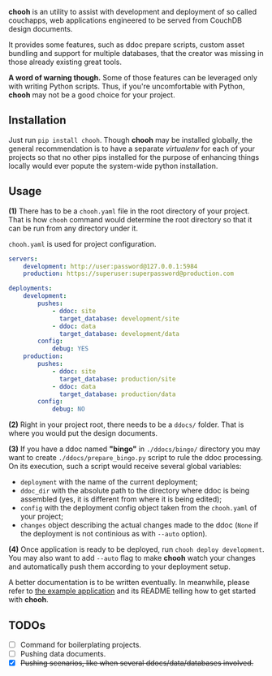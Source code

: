 **chooh** is an utility to assist with development and deployment
of so called couchapps, web applications engineered to be served from CouchDB
design documents.

It provides some features, such as ddoc prepare scripts, custom asset
bundling and support for multiple databases, that the creator was missing
in those already existing great tools.

**A word of warning though.** Some of those features can be leveraged only
with writing Python scripts. Thus, if you're uncomfortable with Python,
**chooh** may not be a good choice for your project.


## Installation

Just run `pip install chooh`. Though **chooh** may be installed globally,
the general recommendation is to have a separate _virtualenv_ for each of your
projects so that no other pips installed for the purpose of enhancing things
locally would ever popute the system-wide python installation.


## Usage

**(1)** There has to be a `chooh.yaml` file in the root directory of your
project. That is how `chooh` command would determine the root directory so that
it can be run from any directory under it.

`chooh.yaml` is used for project configuration.

```yaml
servers:
    development: http://user:password@127.0.0.1:5984
    production: https://superuser:superpassword@production.com

deployments:
    development:
        pushes:
            - ddoc: site
              target_database: development/site
            - ddoc: data
              target_database: development/data
        config:
            debug: YES
    production:
        pushes:
            - ddoc: site
              target_database: production/site
            - ddoc: data
              target_database: production/data
        config:
            debug: NO
```

**(2)** Right in your project root, there needs to be a `ddocs/` folder.
That is where you would put the design documents.

**(3)** If you have a ddoc named **"bingo"** in `./ddocs/bingo/` directory you
may want to create `./ddocs/prepare_bingo.py` script to rule the ddoc
processing. On its execution, such a script would receive several global
variables:

- `deployment` with the name of the current deployment;
- `ddoc_dir` with the absolute path to the directory where ddoc is being
  assembled (yes, it is different from where it is being edited);
- `config` with the deployment config object taken from the `chooh.yaml` of your
  project;
- `changes` object describing the actual changes made to the ddoc (`None`
  if the deployment is not continious as with `--auto` option).

**(4)** Once application is ready to be deployed, run `chooh deploy development`.
You may also want to add `--auto` flag to make **chooh** watch your changes
and automatically push them according to your deployment setup.


A better documentation is to be written eventually. In meanwhile, please
refer to [the example application](https://github.com/mcmlxxxiii/chooh-demo)
and its README telling how to get started with **chooh**.


## TODOs

- [ ] Command for boilerplating projects.
- [ ] Pushing data documents.
- [x] ~~Pushing scenarios, like when several ddocs/data/databases involved.~~
